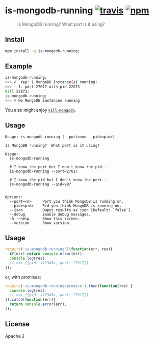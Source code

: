 # is-mongodb-running [![travis][travis_img]][travis_url] [![npm][npm_img]][npm_url]

> Is MongoDB running?  What port is it using?

## Install

```bash
npm install -g is-mongodb-running;
```

## Example

```bash
is-mongodb-running;
>>> ✔  Yep! 1 MongoDB instance(s) running:
>>>   1. port 27017 with pid 22873
kill 22873;
is-mongodb-running;
>>> ☹ No MongoDB instances running
```

You also might enjoy [`kill-mongodb`](http://npm.im/kill-mongodb).

## Usage

```text
Usage: is-mongodb-running [--port=<n> --pid=<pid>]

Is MongoDB running?  What port is it using?

Usage:
  is-mongodb-running

  # I know the port but I don't know the pid...
  is-mongodb-running --port=27017

  # I know the pid but I don't know the port...
  is-mongodb-running --pid=987


Options:
  --port=<n>     Port you think MongoDB is running on.
  --pid=<pid>    Pid you think MongoDB is running on.
  --json         Ouput results as json [Default: `false`].
  --debug        Enable debug messages.
  -h --help      Show this screen.
  --version      Show version.
```

## Usage

```javascript
require('is-mongodb-running')(function(err, res){
  if(err) return console.error(err);
  console.log(res);
  // >>> [{pid: <12345>, port: 27017}]
});
```

or, with promises:

```javascript
require('is-mongodb-running/promise').then(function(res) {
  console.log(res);
  // >>> [{pid: <12345>, port: 27017}]
}).catch(function(err){
  return console.error(err);
});
```

## License

Apache 2

[travis_img]: https://img.shields.io/travis/mongodb-js/is-mongodb-running.svg
[travis_url]: https://travis-ci.org/mongodb-js/is-mongodb-running
[npm_img]: https://img.shields.io/npm/v/is-mongodb-running.svg
[npm_url]: https://npmjs.org/package/is-mongodb-running
